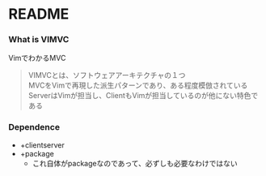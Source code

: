 # README

### What is VIMVC

VimでわかるMVC

> VIMVCとは、ソフトウェアアーキテクチャの１つ  
> MVCをVimで再現した派生パターンであり、ある程度模倣されている  
> ServerはVimが担当し、ClientもVimが担当しているのが他にない特色である  

### Dependence

* +clientserver
* +package
  * これ自体がpackageなのであって、必ずしも必要なわけではない
